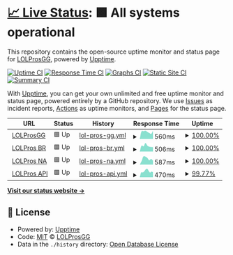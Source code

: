 # [📈 Live Status](https://status.lolpros.gg): <!--live status--> **🟩 All systems operational**

This repository contains the open-source uptime monitor and status page for [LOLProsGG](lolpros.gg), powered by [Upptime](https://github.com/upptime/upptime).

[![Uptime CI](https://github.com/SpireGG/status-gg/workflows/Uptime%20CI/badge.svg)](https://github.com/SpireGG/status-gg/actions?query=workflow%3A%22Uptime+CI%22)
[![Response Time CI](https://github.com/SpireGG/status-gg/workflows/Response%20Time%20CI/badge.svg)](https://github.com/SpireGG/status-gg/actions?query=workflow%3A%22Response+Time+CI%22)
[![Graphs CI](https://github.com/SpireGG/status-gg/workflows/Graphs%20CI/badge.svg)](https://github.com/SpireGG/status-gg/actions?query=workflow%3A%22Graphs+CI%22)
[![Static Site CI](https://github.com/SpireGG/status-gg/workflows/Static%20Site%20CI/badge.svg)](https://github.com/SpireGG/status-gg/actions?query=workflow%3A%22Static+Site+CI%22)
[![Summary CI](https://github.com/SpireGG/status-gg/workflows/Summary%20CI/badge.svg)](https://github.com/SpireGG/status-gg/actions?query=workflow%3A%22Summary+CI%22)

With [Upptime](https://upptime.js.org), you can get your own unlimited and free uptime monitor and status page, powered entirely by a GitHub repository. We use [Issues](https://github.com/SpireGG/status-gg/issues) as incident reports, [Actions](https://github.com/SpireGG/status-gg/actions) as uptime monitors, and [Pages](https://status.lolpros.gg) for the status page.

<!--start: status pages-->
<!-- This summary is generated by Upptime (https://github.com/upptime/upptime) -->
<!-- Do not edit this manually, your changes will be overwritten -->
<!-- prettier-ignore -->
| URL | Status | History | Response Time | Uptime |
| --- | ------ | ------- | ------------- | ------ |
| <img alt="" src="https://icons.duckduckgo.com/ip3/lolpros.gg.ico" height="13"> [LOLProsGG](https://lolpros.gg) | 🟩 Up | [lol-pros-gg.yml](https://github.com/SpireGG/status-gg/commits/HEAD/history/lol-pros-gg.yml) | <details><summary><img alt="Response time graph" src="./graphs/lol-pros-gg/response-time-week.png" height="20"> 560ms</summary><br><a href="https://status.lolpros.gg/history/lol-pros-gg"><img alt="Response time 659" src="https://img.shields.io/endpoint?url=https%3A%2F%2Fraw.githubusercontent.com%2FSpireGG%2Fstatus-gg%2FHEAD%2Fapi%2Flol-pros-gg%2Fresponse-time.json"></a><br><a href="https://status.lolpros.gg/history/lol-pros-gg"><img alt="24-hour response time 629" src="https://img.shields.io/endpoint?url=https%3A%2F%2Fraw.githubusercontent.com%2FSpireGG%2Fstatus-gg%2FHEAD%2Fapi%2Flol-pros-gg%2Fresponse-time-day.json"></a><br><a href="https://status.lolpros.gg/history/lol-pros-gg"><img alt="7-day response time 560" src="https://img.shields.io/endpoint?url=https%3A%2F%2Fraw.githubusercontent.com%2FSpireGG%2Fstatus-gg%2FHEAD%2Fapi%2Flol-pros-gg%2Fresponse-time-week.json"></a><br><a href="https://status.lolpros.gg/history/lol-pros-gg"><img alt="30-day response time 587" src="https://img.shields.io/endpoint?url=https%3A%2F%2Fraw.githubusercontent.com%2FSpireGG%2Fstatus-gg%2FHEAD%2Fapi%2Flol-pros-gg%2Fresponse-time-month.json"></a><br><a href="https://status.lolpros.gg/history/lol-pros-gg"><img alt="1-year response time 662" src="https://img.shields.io/endpoint?url=https%3A%2F%2Fraw.githubusercontent.com%2FSpireGG%2Fstatus-gg%2FHEAD%2Fapi%2Flol-pros-gg%2Fresponse-time-year.json"></a></details> | <details><summary><a href="https://status.lolpros.gg/history/lol-pros-gg">100.00%</a></summary><a href="https://status.lolpros.gg/history/lol-pros-gg"><img alt="All-time uptime 99.86%" src="https://img.shields.io/endpoint?url=https%3A%2F%2Fraw.githubusercontent.com%2FSpireGG%2Fstatus-gg%2FHEAD%2Fapi%2Flol-pros-gg%2Fuptime.json"></a><br><a href="https://status.lolpros.gg/history/lol-pros-gg"><img alt="24-hour uptime 100.00%" src="https://img.shields.io/endpoint?url=https%3A%2F%2Fraw.githubusercontent.com%2FSpireGG%2Fstatus-gg%2FHEAD%2Fapi%2Flol-pros-gg%2Fuptime-day.json"></a><br><a href="https://status.lolpros.gg/history/lol-pros-gg"><img alt="7-day uptime 100.00%" src="https://img.shields.io/endpoint?url=https%3A%2F%2Fraw.githubusercontent.com%2FSpireGG%2Fstatus-gg%2FHEAD%2Fapi%2Flol-pros-gg%2Fuptime-week.json"></a><br><a href="https://status.lolpros.gg/history/lol-pros-gg"><img alt="30-day uptime 100.00%" src="https://img.shields.io/endpoint?url=https%3A%2F%2Fraw.githubusercontent.com%2FSpireGG%2Fstatus-gg%2FHEAD%2Fapi%2Flol-pros-gg%2Fuptime-month.json"></a><br><a href="https://status.lolpros.gg/history/lol-pros-gg"><img alt="1-year uptime 99.69%" src="https://img.shields.io/endpoint?url=https%3A%2F%2Fraw.githubusercontent.com%2FSpireGG%2Fstatus-gg%2FHEAD%2Fapi%2Flol-pros-gg%2Fuptime-year.json"></a></details>
| <img alt="" src="https://icons.duckduckgo.com/ip3/br.lolpros.gg.ico" height="13"> [LOLPros BR](https://br.lolpros.gg) | 🟩 Up | [lol-pros-br.yml](https://github.com/SpireGG/status-gg/commits/HEAD/history/lol-pros-br.yml) | <details><summary><img alt="Response time graph" src="./graphs/lol-pros-br/response-time-week.png" height="20"> 506ms</summary><br><a href="https://status.lolpros.gg/history/lol-pros-br"><img alt="Response time 724" src="https://img.shields.io/endpoint?url=https%3A%2F%2Fraw.githubusercontent.com%2FSpireGG%2Fstatus-gg%2FHEAD%2Fapi%2Flol-pros-br%2Fresponse-time.json"></a><br><a href="https://status.lolpros.gg/history/lol-pros-br"><img alt="24-hour response time 392" src="https://img.shields.io/endpoint?url=https%3A%2F%2Fraw.githubusercontent.com%2FSpireGG%2Fstatus-gg%2FHEAD%2Fapi%2Flol-pros-br%2Fresponse-time-day.json"></a><br><a href="https://status.lolpros.gg/history/lol-pros-br"><img alt="7-day response time 506" src="https://img.shields.io/endpoint?url=https%3A%2F%2Fraw.githubusercontent.com%2FSpireGG%2Fstatus-gg%2FHEAD%2Fapi%2Flol-pros-br%2Fresponse-time-week.json"></a><br><a href="https://status.lolpros.gg/history/lol-pros-br"><img alt="30-day response time 638" src="https://img.shields.io/endpoint?url=https%3A%2F%2Fraw.githubusercontent.com%2FSpireGG%2Fstatus-gg%2FHEAD%2Fapi%2Flol-pros-br%2Fresponse-time-month.json"></a><br><a href="https://status.lolpros.gg/history/lol-pros-br"><img alt="1-year response time 757" src="https://img.shields.io/endpoint?url=https%3A%2F%2Fraw.githubusercontent.com%2FSpireGG%2Fstatus-gg%2FHEAD%2Fapi%2Flol-pros-br%2Fresponse-time-year.json"></a></details> | <details><summary><a href="https://status.lolpros.gg/history/lol-pros-br">100.00%</a></summary><a href="https://status.lolpros.gg/history/lol-pros-br"><img alt="All-time uptime 99.84%" src="https://img.shields.io/endpoint?url=https%3A%2F%2Fraw.githubusercontent.com%2FSpireGG%2Fstatus-gg%2FHEAD%2Fapi%2Flol-pros-br%2Fuptime.json"></a><br><a href="https://status.lolpros.gg/history/lol-pros-br"><img alt="24-hour uptime 100.00%" src="https://img.shields.io/endpoint?url=https%3A%2F%2Fraw.githubusercontent.com%2FSpireGG%2Fstatus-gg%2FHEAD%2Fapi%2Flol-pros-br%2Fuptime-day.json"></a><br><a href="https://status.lolpros.gg/history/lol-pros-br"><img alt="7-day uptime 100.00%" src="https://img.shields.io/endpoint?url=https%3A%2F%2Fraw.githubusercontent.com%2FSpireGG%2Fstatus-gg%2FHEAD%2Fapi%2Flol-pros-br%2Fuptime-week.json"></a><br><a href="https://status.lolpros.gg/history/lol-pros-br"><img alt="30-day uptime 100.00%" src="https://img.shields.io/endpoint?url=https%3A%2F%2Fraw.githubusercontent.com%2FSpireGG%2Fstatus-gg%2FHEAD%2Fapi%2Flol-pros-br%2Fuptime-month.json"></a><br><a href="https://status.lolpros.gg/history/lol-pros-br"><img alt="1-year uptime 99.70%" src="https://img.shields.io/endpoint?url=https%3A%2F%2Fraw.githubusercontent.com%2FSpireGG%2Fstatus-gg%2FHEAD%2Fapi%2Flol-pros-br%2Fuptime-year.json"></a></details>
| <img alt="" src="https://icons.duckduckgo.com/ip3/na.lolpros.gg.ico" height="13"> [LOLPros NA](https://na.lolpros.gg) | 🟩 Up | [lol-pros-na.yml](https://github.com/SpireGG/status-gg/commits/HEAD/history/lol-pros-na.yml) | <details><summary><img alt="Response time graph" src="./graphs/lol-pros-na/response-time-week.png" height="20"> 587ms</summary><br><a href="https://status.lolpros.gg/history/lol-pros-na"><img alt="Response time 994" src="https://img.shields.io/endpoint?url=https%3A%2F%2Fraw.githubusercontent.com%2FSpireGG%2Fstatus-gg%2FHEAD%2Fapi%2Flol-pros-na%2Fresponse-time.json"></a><br><a href="https://status.lolpros.gg/history/lol-pros-na"><img alt="24-hour response time 395" src="https://img.shields.io/endpoint?url=https%3A%2F%2Fraw.githubusercontent.com%2FSpireGG%2Fstatus-gg%2FHEAD%2Fapi%2Flol-pros-na%2Fresponse-time-day.json"></a><br><a href="https://status.lolpros.gg/history/lol-pros-na"><img alt="7-day response time 587" src="https://img.shields.io/endpoint?url=https%3A%2F%2Fraw.githubusercontent.com%2FSpireGG%2Fstatus-gg%2FHEAD%2Fapi%2Flol-pros-na%2Fresponse-time-week.json"></a><br><a href="https://status.lolpros.gg/history/lol-pros-na"><img alt="30-day response time 705" src="https://img.shields.io/endpoint?url=https%3A%2F%2Fraw.githubusercontent.com%2FSpireGG%2Fstatus-gg%2FHEAD%2Fapi%2Flol-pros-na%2Fresponse-time-month.json"></a><br><a href="https://status.lolpros.gg/history/lol-pros-na"><img alt="1-year response time 857" src="https://img.shields.io/endpoint?url=https%3A%2F%2Fraw.githubusercontent.com%2FSpireGG%2Fstatus-gg%2FHEAD%2Fapi%2Flol-pros-na%2Fresponse-time-year.json"></a></details> | <details><summary><a href="https://status.lolpros.gg/history/lol-pros-na">100.00%</a></summary><a href="https://status.lolpros.gg/history/lol-pros-na"><img alt="All-time uptime 23.81%" src="https://img.shields.io/endpoint?url=https%3A%2F%2Fraw.githubusercontent.com%2FSpireGG%2Fstatus-gg%2FHEAD%2Fapi%2Flol-pros-na%2Fuptime.json"></a><br><a href="https://status.lolpros.gg/history/lol-pros-na"><img alt="24-hour uptime 100.00%" src="https://img.shields.io/endpoint?url=https%3A%2F%2Fraw.githubusercontent.com%2FSpireGG%2Fstatus-gg%2FHEAD%2Fapi%2Flol-pros-na%2Fuptime-day.json"></a><br><a href="https://status.lolpros.gg/history/lol-pros-na"><img alt="7-day uptime 100.00%" src="https://img.shields.io/endpoint?url=https%3A%2F%2Fraw.githubusercontent.com%2FSpireGG%2Fstatus-gg%2FHEAD%2Fapi%2Flol-pros-na%2Fuptime-week.json"></a><br><a href="https://status.lolpros.gg/history/lol-pros-na"><img alt="30-day uptime 100.00%" src="https://img.shields.io/endpoint?url=https%3A%2F%2Fraw.githubusercontent.com%2FSpireGG%2Fstatus-gg%2FHEAD%2Fapi%2Flol-pros-na%2Fuptime-month.json"></a><br><a href="https://status.lolpros.gg/history/lol-pros-na"><img alt="1-year uptime 99.74%" src="https://img.shields.io/endpoint?url=https%3A%2F%2Fraw.githubusercontent.com%2FSpireGG%2Fstatus-gg%2FHEAD%2Fapi%2Flol-pros-na%2Fuptime-year.json"></a></details>
| <img alt="" src="https://icons.duckduckgo.com/ip3/api.lolpros.gg.ico" height="13"> [LOLPros API](https://api.lolpros.gg) | 🟩 Up | [lol-pros-api.yml](https://github.com/SpireGG/status-gg/commits/HEAD/history/lol-pros-api.yml) | <details><summary><img alt="Response time graph" src="./graphs/lol-pros-api/response-time-week.png" height="20"> 470ms</summary><br><a href="https://status.lolpros.gg/history/lol-pros-api"><img alt="Response time 582" src="https://img.shields.io/endpoint?url=https%3A%2F%2Fraw.githubusercontent.com%2FSpireGG%2Fstatus-gg%2FHEAD%2Fapi%2Flol-pros-api%2Fresponse-time.json"></a><br><a href="https://status.lolpros.gg/history/lol-pros-api"><img alt="24-hour response time 402" src="https://img.shields.io/endpoint?url=https%3A%2F%2Fraw.githubusercontent.com%2FSpireGG%2Fstatus-gg%2FHEAD%2Fapi%2Flol-pros-api%2Fresponse-time-day.json"></a><br><a href="https://status.lolpros.gg/history/lol-pros-api"><img alt="7-day response time 470" src="https://img.shields.io/endpoint?url=https%3A%2F%2Fraw.githubusercontent.com%2FSpireGG%2Fstatus-gg%2FHEAD%2Fapi%2Flol-pros-api%2Fresponse-time-week.json"></a><br><a href="https://status.lolpros.gg/history/lol-pros-api"><img alt="30-day response time 482" src="https://img.shields.io/endpoint?url=https%3A%2F%2Fraw.githubusercontent.com%2FSpireGG%2Fstatus-gg%2FHEAD%2Fapi%2Flol-pros-api%2Fresponse-time-month.json"></a><br><a href="https://status.lolpros.gg/history/lol-pros-api"><img alt="1-year response time 635" src="https://img.shields.io/endpoint?url=https%3A%2F%2Fraw.githubusercontent.com%2FSpireGG%2Fstatus-gg%2FHEAD%2Fapi%2Flol-pros-api%2Fresponse-time-year.json"></a></details> | <details><summary><a href="https://status.lolpros.gg/history/lol-pros-api">99.77%</a></summary><a href="https://status.lolpros.gg/history/lol-pros-api"><img alt="All-time uptime 99.90%" src="https://img.shields.io/endpoint?url=https%3A%2F%2Fraw.githubusercontent.com%2FSpireGG%2Fstatus-gg%2FHEAD%2Fapi%2Flol-pros-api%2Fuptime.json"></a><br><a href="https://status.lolpros.gg/history/lol-pros-api"><img alt="24-hour uptime 100.00%" src="https://img.shields.io/endpoint?url=https%3A%2F%2Fraw.githubusercontent.com%2FSpireGG%2Fstatus-gg%2FHEAD%2Fapi%2Flol-pros-api%2Fuptime-day.json"></a><br><a href="https://status.lolpros.gg/history/lol-pros-api"><img alt="7-day uptime 99.77%" src="https://img.shields.io/endpoint?url=https%3A%2F%2Fraw.githubusercontent.com%2FSpireGG%2Fstatus-gg%2FHEAD%2Fapi%2Flol-pros-api%2Fuptime-week.json"></a><br><a href="https://status.lolpros.gg/history/lol-pros-api"><img alt="30-day uptime 99.95%" src="https://img.shields.io/endpoint?url=https%3A%2F%2Fraw.githubusercontent.com%2FSpireGG%2Fstatus-gg%2FHEAD%2Fapi%2Flol-pros-api%2Fuptime-month.json"></a><br><a href="https://status.lolpros.gg/history/lol-pros-api"><img alt="1-year uptime 99.96%" src="https://img.shields.io/endpoint?url=https%3A%2F%2Fraw.githubusercontent.com%2FSpireGG%2Fstatus-gg%2FHEAD%2Fapi%2Flol-pros-api%2Fuptime-year.json"></a></details>

<!--end: status pages-->

[**Visit our status website →**](https://status.lolpros.gg)

## 📄 License

- Powered by: [Upptime](https://github.com/upptime/upptime)
- Code: [MIT](./LICENSE) © [LOLProsGG](lolpros.gg)
- Data in the `./history` directory: [Open Database License](https://opendatacommons.org/licenses/odbl/1-0/)
